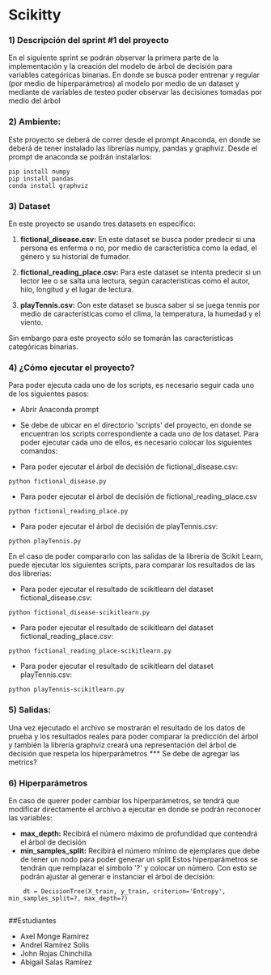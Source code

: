 # Scikitty

### 1) Descripción del sprint #1 del proyecto
En el siguiente sprint se podrán observar la primera parte de la implementación y la creación del modelo de árbol de decisión para variables categóricas binarias. En donde se busca poder entrenar y regular (por medio de hiperparámetros) al modelo por medio de un dataset y mediante de variables de testeo poder observar las decisiones tomadas por medio del árbol

### 2) Ambiente:
Este proyecto se deberá de correr desde el prompt Anaconda, en donde se deberá de tener instalado las librerías numpy, pandas y graphviz. Desde el prompt de anaconda se podrán instalarlos:
```
pip install numpy
pip install pandas
conda install graphviz
```
### 3) Dataset

En este proyecto se usando tres datasets en específico:
1. **fictional_disease.csv:** En este dataset se busca poder predecir si una persona es enferma o no, por medio de característica como la edad, el género y su historial de fumador.

2. **fictional_reading_place.csv:** Para este dataset se intenta predecir si un lector lee o se salta una lectura, según características como el autor, hilo, longitud y el lugar de lectura. 

3. **playTennis.csv:** Con este dataset se busca saber si se juega tennis por medio de características como el clima, la temperatura, la humedad y el viento.

Sin embargo para este proyecto sólo se tomarán las características categóricas binarias.

### 4) ¿Cómo ejecutar el proyecto?
Para poder ejecuta cada uno de los scripts, es necesario seguir cada uno de los siguientes pasos:
* Abrir Anaconda prompt
* Se debe de ubicar en el directorio 'scripts' del proyecto, en donde se encuentran los scripts correspondiente a cada uno de los dataset. Para poder ejecutar cada uno de ellos, es necesario colocar los siguientes comandos:

* Para poder ejecutar el árbol de decisión de fictional_disease.csv: 
```
python fictional_disease.py
```
* Para poder ejecutar el árbol de decisión de fictional_reading_place.csv 
```
python fictional_reading_place.py
```
* Para poder ejecutar el árbol de decisión de playTennis.csv: 
```
python playTennis.py
```
En el caso de poder compararlo con las salidas de la librería de Scikit Learn, puede ejecutar los siguientes scripts, para comparar los resultados de las dos librerias:

* Para poder ejecutar el resultado de scikitlearn del dataset fictional_disease.csv: 
```
python fictional_disease-scikitlearn.py
```
* Para poder ejecutar el resultado de scikitlearn del dataset fictional_reading_place.csv:
```
python fictional_reading_place-scikitlearn.py
```
* Para poder ejecutar el resultado de scikitlearn del dataset playTennis.csv:
```
python playTennis-scikitlearn.py
```

### 5) Salidas:
Una vez ejecutado el archivo se mostrarán el resultado de los datos de prueba y los resultados reales para poder comparar la predicción del árbol y también la librería graphviz creará una representación del árbol de decisión que respeta los hiperparámetros
*** Se debe de  agregar las metrics?

### 6) Hiperparámetros
En caso de querer poder cambiar los hiperparámetros, se tendrá que modificar directamente el archivo a ejecutar en donde se podrán reconocer las variables:
* **max_depth:** Recibirá el número máximo de profundidad que contendrá el árbol de decisión
* **min_samples_split:** Recibirá el número mínimo de ejemplares que debe de tener un nodo para poder generar un split
Estos hiperparámetros se tendrán que remplazar el símbolo '?' y colocar un número. Con esto se podrán ajustar al generar e instanciar el árbol de decisión:

```
	dt = DecisionTree(X_train, y_train, criterion='Entropy', min_samples_split=?, max_depth=?)
	
```

##Estudiantes
- Axel Monge Ramírez
- Andrel Ramírez Solis
- John Rojas Chinchilla
- Abigail Salas Ramírez